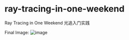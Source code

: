 # ray-tracing-in-one-weekend
Ray Tracing in One Weekend 光追入门实践

Final Image:
![image](https://github.com/toastoffee/ray-tracing-in-one-weekend/assets/55354833/ec17ce7b-98b9-463e-b37e-2b71f12ed92d)
